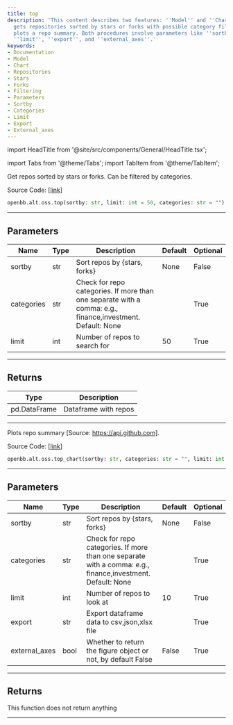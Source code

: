 ```yaml
---
title: top
description: 'This content describes two features: ''Model'' and ''Chart''. ''Model''
  gets repositories sorted by stars or forks with possible category filtering. ''Chart''
  plots a repo summary. Both procedures involve parameters like ''sortby'', ''categories'',
  ''limit'', ''export'', and ''external_axes''.'
keywords:
- Documentation
- Model
- Chart
- Repositories
- Stars
- Forks
- Filtering
- Parameters
- Sortby
- Categories
- Limit
- Export
- External_axes
---
```


import HeadTitle from '@site/src/components/General/HeadTitle.tsx';

<HeadTitle title="alt.oss.top - Reference | OpenBB SDK Docs" />

import Tabs from '@theme/Tabs';
import TabItem from '@theme/TabItem';

<Tabs>
<TabItem value="model" label="Model" default>

Get repos sorted by stars or forks. Can be filtered by categories.

Source Code: [[link](https://github.com/OpenBB-finance/OpenBBTerminal/tree/main/openbb_terminal/alternative/oss/github_model.py#L133)]

```python wordwrap
openbb.alt.oss.top(sortby: str, limit: int = 50, categories: str = "")
```

---

## Parameters

| Name | Type | Description | Default | Optional |
| ---- | ---- | ----------- | ------- | -------- |
| sortby | str | Sort repos by {stars, forks} | None | False |
| categories | str | Check for repo categories. If more than one separate with a comma: e.g., finance,investment. Default: None |  | True |
| limit | int | Number of repos to search for | 50 | True |


---

## Returns

| Type | Description |
| ---- | ----------- |
| pd.DataFrame | Dataframe with repos |
---



</TabItem>
<TabItem value="view" label="Chart">

Plots repo summary [Source: https://api.github.com].

Source Code: [[link](https://github.com/OpenBB-finance/OpenBBTerminal/tree/main/openbb_terminal/alternative/oss/github_view.py#L59)]

```python wordwrap
openbb.alt.oss.top_chart(sortby: str, categories: str = "", limit: int = 10, export: str = "", sheet_name: Optional[str] = None, external_axes: bool = False)
```

---

## Parameters

| Name | Type | Description | Default | Optional |
| ---- | ---- | ----------- | ------- | -------- |
| sortby | str | Sort repos by {stars, forks} | None | False |
| categories | str | Check for repo categories. If more than one separate with a comma: e.g., finance,investment. Default: None |  | True |
| limit | int | Number of repos to look at | 10 | True |
| export | str | Export dataframe data to csv,json,xlsx file |  | True |
| external_axes | bool | Whether to return the figure object or not, by default False | False | True |


---

## Returns

This function does not return anything

---



</TabItem>
</Tabs>